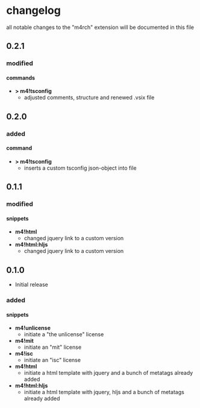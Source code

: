 # changelog

all notable changes to the "m4rch" extension will be documented in this file

## 0.2.1

### modified

#### commands

- **\> m4!tsconfig**
  - adjusted comments, structure and renewed .vsix file

## 0.2.0

### added

#### command

- **\> m4!tsconfig**
  - inserts a custom tsconfig json-object into file

## 0.1.1

### modified

#### snippets

- **m4!html**
  - changed jquery link to a custom version
- **m4!html:hljs**
  - changed jquery link to a custom version

## 0.1.0

- Initial release

### added

#### snippets

- **m4!unlicense**
	- initiate a "the unlicense" license
- **m4!mit**
	- initiate an "mit" license
- **m4!isc**
	- initiate an "isc" license
- **m4!html**
  - initiate a html template with jquery and a bunch of metatags already added
- **m4!html:hljs**
  - initiate a html template with jquery, hljs and a bunch of metatags already added
